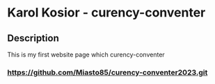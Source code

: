 # Karol Kosior - curency-conventer
## Description
This is my first website page which curency-conventer
### https://github.com/Miasto85/curency-conventer2023.git

